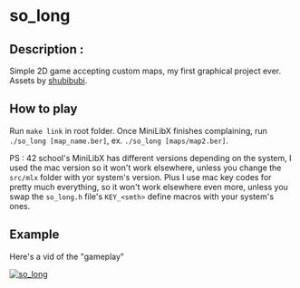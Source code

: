 # so_long

## Description :

Simple 2D game accepting custom maps, my first graphical project ever. Assets by [shubibubi](https://shubibubi.itch.io/).

## How to play

Run `make link` in root folder. Once MiniLibX finishes complaining, run `./so_long [map_name.ber]`, ex. `./so_long [maps/map2.ber]`.

PS : 42 school's MiniLibX has different versions depending on the system, I used the mac version so it won't work elsewhere, unless you change the `src/mlx` folder with yor system's version. Plus I use mac key codes for pretty much everything, so it won't work elsewhere even more, unless you swap the `so_long.h` file's `KEY_<smth>` define macros with your system's ones.

## Example

Here's a vid of the "gameplay"

[![so_long](http://i3.ytimg.com/vi/hGpOaKObZ8I/hqdefault.jpg)](https://www.youtube.com/watch?v=hGpOaKObZ8I)